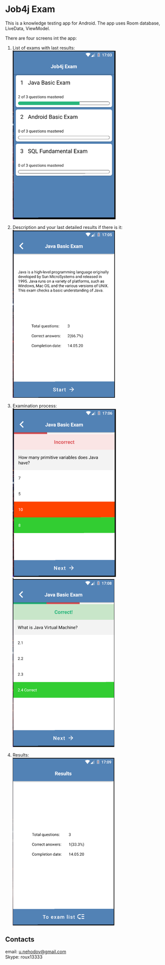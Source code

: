 # Job4j Exam

This is a knowledge testing app for Android. 
The app uses Room database, LiveData, ViewModel.
  
There are four screens int the app:  
  
1. List of exams with last results:  
![Image1 of Job4jExam](/images/Job4jExamExamList.png) 

2. Description and your last detailed results if there is it:   
![Image2 of Job4jExam](/images/Job4jExamDescription.png)  
  
3. Examination process:  
![Image3 of Job4jExam](/images/Job4jExamExamination.png)
![Image4 of Job4jExam](/images/Job4jExamExamination2.png)  
  
4. Results:  
![Image5 of Job4jExam](/images/Job4jExamResult.png)
  
## Contacts
 email: u.nehodov@gmail.com  
 Skype: roux13333
